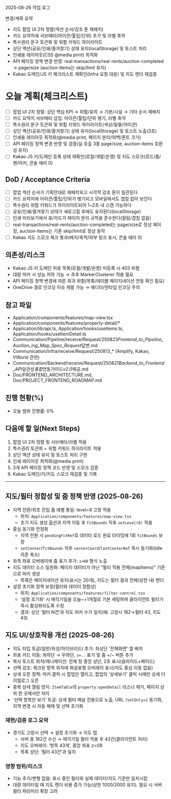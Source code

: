 2025-08-26 작업 로그

변경/계획 요약

- 지도 팝업 UI 2차 정렬(섹션 순서/강조 톤 재배치)
- 카드 요약치에 서브메타(아이콘/툴팁/단위) 추가 및 라벨 축약
- 특수권리 문구 토큰화 및 위험 키워드 하이라이트
- 상단 액션(공유/인쇄/즐겨찾기) 상태 유지(localStorage) 및 토스트 처리
- 인쇄용 레이아웃(CSS @media print) 최적화
- API 페이징 정책 변경 반영: real-transactions/real-rents/auction-completed → page/size (auction-items는 skip/limit 유지)
- Kakao 도메인/JS 키 체크리스트 재확인(Infra 요청 대응) 및 지도 렌더 재검증

# 오늘 계획(체크리스트)

- [ ] 팝업 UI 2차 정렬: 상단 핵심 KPI → 위험/유의 → 기본/시설 → 기타 순서 재배치
- [ ] 카드 요약치 서브메타 삽입: 아이콘/툴팁/단위 병기, 라벨 축약
- [ ] 특수권리 문구 토큰화 및 위험 키워드 하이라이트(색상/밑줄/아이콘)
- [ ] 상단 액션(공유/인쇄/즐겨찾기) 상태 유지(localStorage) 및 토스트 노출(3초)
- [ ] 인쇄용 레이아웃 최적화(@media print, 페이지 분리/여백/폰트 크기)
- [ ] API 페이징 정책 변경 반영 및 검증(실 호출 3종 page/size, auction-items 호환성 유지)
- [ ] Kakao JS 키/도메인 등록 상태 재확인(로컬/개발/운영) 및 지도 스모크(로드/줌/팬/마커, 콘솔 에러 0)

## DoD / Acceptance Criteria

- [ ] 팝업 섹션 순서가 기획안대로 재배치되고 시각적 강조 톤이 일관된다
- [ ] 카드 요약치에 아이콘/툴팁/단위가 병기되고 모바일에서도 겹침 없이 보인다
- [ ] 특수권리 위험 키워드가 하이라이트되어 1~2초 내 스캔 가능하다
- [ ] 공유/인쇄/즐겨찾기 상태가 새로고침 후에도 유지된다(localStorage)
- [ ] 인쇄 미리보기에서 표/카드가 페이지 분리 규칙을 준수한다(잘림/겹침 없음)
- [ ] real-transactions/real-rents/auction-completed는 page/size로 정상 페이징, auction-items는 기존 skip/limit로 정상 동작
- [ ] Kakao 지도 스모크 체크 통과(배지/축척/외부 링크 표시, 콘솔 에러 0)

## 의존성/리스크

- Kakao JS 키 도메인 허용 목록(로컬/개발/운영) 미등록 시 403 위험
- 대량 마커 시 성능 저하 가능 → 추후 MarkerClusterer 적용 필요
- API 페이징 정책 변경에 따른 회귀 위험(목록/테이블 페이지네이션 연동 확인 필요)
- OneDrive 경로 인코딩 이슈 재발 가능 → 에디터/런타임 인코딩 주의

## 참고 파일

- Application/components/features/map-view.tsx
- Application/components/features/property-detail/\*
- Application/lib/api.ts, Application/hooks/useItems.ts, Application/hooks/useItemDetail.ts
- Communication/Pipeline/receive/Request/250823*Frontend_to_Pipeline_Auction_ing_Map_Spec_Request*답변.md
- Communication/Infra/receive/Request/250813\_\* (Amplify, Kakao, VWorld 관련)
- Communication/Backend/receive/Request/250821*Backend_to_Frontend_API*일관성*통합*연동가이드*v2.0*제공.md
- Doc/FRONTEND_ARCHITECTURE.md, Doc/PROJECT_FRONTEND_ROADMAP.md

## 진행 현황(%)

- 오늘 범위 진행률: 0%

## 다음에 할 일(Next Steps)

1. 팝업 UI 2차 정렬 및 서브메타/라벨 적용
2. 특수권리 토큰화 + 위험 키워드 하이라이트 적용
3. 상단 액션 상태 유지 및 토스트 처리 구현
4. 인쇄 레이아웃 최적화(@media print)
5. 3개 API 페이징 정책 코드 반영 및 스모크 검증
6. Kakao 도메인/키/지도 스모크 재검증 및 기록

---

## 지도/필터 정합성 및 줌 정책 반영 (2025-08-26)

- 지역 전환/최초 진입 줌 레벨 통일: level=8 고정 적용
  - 위치: `Application/components/features/map-view.tsx`
  - 초기 지도 생성 옵션과 지역 이동 후 `fitBounds` 직후 `setLevel(8)` 적용
- 중심 동기화 안정화
  - 지역 전환 시 `pendingFitRef`로 데이터 로드 완료 타이밍에 1회 `fitBounds` 보장
  - `setCenter`/`fitBounds` 직후 `centerCoord`/`lastCenterRef` 즉시 동기화(Idle 의존 축소)
- 좌측 좌표 오버레이에 줌 표기 추가: `z=08` 형식 노출
- 지도 데이터 소스 일원화: 페이지 데이터가 아닌 “필터 적용 전체(mapItems)” 기준으로 마커 생성
  - 목록은 페이지네이션 유지(표시는 20개), 지도는 필터 결과 전체(상한 내) 렌더
- 설정 초기화 정책 보정(필터와 데이터 정합성)
  - 위치: `Application/components/features/filter-control.tsx`
  - ‘설정 초기화’ 시 매각기일을 오늘~+1개월로 기본 세팅하여 클라이언트 필터가 즉시 활성화되도록 수정
  - 결과: 상단 ‘필터 N건’과 지도 마커 수가 일치(예: 고양시 182→필터 43, 지도 43)

## 지도 UI/상호작용 개선 (2025-08-26)

- 지도 타입 토글(일반/위성/하이브리드) 추가: 좌상단 '전체화면' 옆 배치
- 좌표 카드 이동: 좌하단 → 우하단, `z=..` 표기 및 줌 +/− 버튼 추가
- 복사 토스트 위치/애니메이션: 전체 창 중앙 상단, 2초 표시(슬라이드+페이드)
- 선택 강조: 체크된 항목 위치에 화살표형 오버레이 표시(지도 중심 이동 없음)
- 상세 오픈 정책: 마커 클릭 시 팝업만 열리고, 팝업의 ‘상세보기’ 클릭 시에만 상세 다이얼로그 오픈
- 중복 상세 열림 방지: `ItemTable`의 `property:openDetail` 리스너 제거, 페이지 상위 한 곳에서만 처리
- ‘선택 항목만 보기’ 토글: 상세 필터 패널 전용으로 노출, URL `?selOnly=1` 동기화, 지역 변경 시 자동 해제 및 선택 초기화

### 재현/검증 로그 요약

- 경기도 고양시 선택 → 설정 초기화 → 지도 탭
  - 서버 총 182건 수신 → 매각기일 필터 적용 후 43건(클라이언트 처리)
  - 지도 오버레이: ‘항목 43개’, 중앙 좌표 z=08
  - 목록 상단: ‘필터 43건’과 일치

### 영향 범위/리스크

- 기능 추가/변형 없음: 표시 중인 필터와 실제 데이터/지도 기준만 일치시킴
- 대량 데이터일 때 지도 렌더 비용 증가 가능(상한 1000/2000 유지). 필요 시 서버 필터 파라미터 확장 고려
